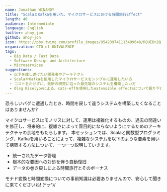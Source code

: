 ```yaml
---
name: Jonathan WINANDY
title: "ScalaとKafkaを用いた、マイクロサービスにおける時間旅行Effect"
length: 40
audience: Intermediate
language: English
twitter: ahoy_jon
github: ahoy-jon
icon: https://pbs.twimg.com/profile_images/854239741113499648/RQUEBn2Q_400x400.jpg
organization: CTO of UNIVALENCE
tags:
  - Big Data / Fast Data
  - Software Design and Architecture
  - Microservices
suggestions:
  - 以下を成し遂げたい開発者やアーキテクト
  - ScalaやKafkaを使用したマイクロサービスをシンプルに運用したい方
  - コストをかけずに、最新の研究に沿った最先端のシステムを構築したい方
  - Oleg Kiselyovによる、cats-effを使用したextensible effectsについて掘り下げたい方
---
```

恐ろしいバグに遭遇したとき、時間を戻して違うシステムを構築したくなることはありませんか?

マイクロサービスはモノリスに対して、運用は複雑化するものの、過去の間違いを修正し、将来的に、複雑さによって盲目的にならないようにするためのアーキテクチャの余地をもたらします。
本セッションでは、Scalaと関数型プログラミング、Kafkaを用いることによって、複雑なシステムを以下のような要素を用いて構築する方法について、一つ一つ説明していきます。

- 統一されたデータ管理
- 根本的な要因への対処を伴う自動復旧
- データの巻き戻しによる時間旅行とそのボーナス

モナド変換と時間変換についての事前知識は必要ありませんので、安心して聞きに来てくださいね! \(^ヮ^)/
